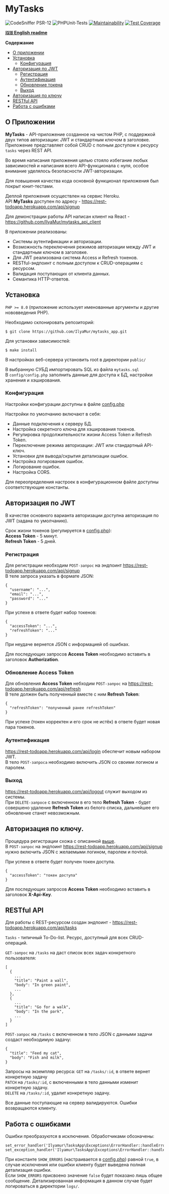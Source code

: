 # MyTasks

![CodeSniffer PSR-12](https://github.com/IlyaMur/my_tasks/workflows/CodeSniffer-PSR-12/badge.svg)
![PHPUnit-Tests](https://github.com/IlyaMur/my_tasks/workflows/PHPUnit-Tests/badge.svg)
[![Maintainability](https://api.codeclimate.com/v1/badges/1fe9e35cd954bd20623c/maintainability)](https://codeclimate.com/github/IlyaMur/myTasks/maintainability)
[![Test Coverage](https://api.codeclimate.com/v1/badges/1fe9e35cd954bd20623c/test_coverage)](https://codeclimate.com/github/IlyaMur/myTasks/test_coverage)

**[🇬🇧 English readme](https://github.com/IlyaMur/mytasks_app/blob/master/README_en.md)**

**Содержание**
  - [О приложении](#о-приложении)
  - [Установка](#установка)
    - [Конфигурация](#конфигурация)
  - [Авторизация по JWT](#авторизация-по-jwt)
    - [Регистрация](#регистрация)
    - [Аутентификация](#аутентификация)
    - [Обновление токена](#обновление-access-token)
    - [Выход](#выход)
  - [Авторизация по ключу](#авторизация-по-стандартному-ключу)
  - [RESTful API](#restful-api)
  - [Работа с ошибками](#работа-с-ошибками)

## О Приложении  

**MyTasks** - API-приложение созданное на чистом PHP, с поддержкой двух типов авторизации: JWT и стандартным ключом в заголовке.  
Приложение представляет собой CRUD с полным доступом к ресурсу `tasks` через REST API.

Во время написания приложения целью стояло избегание любых зависимостей и написания всего API-функционала с нуля, особое внимание уделялось безопасности JWT-авторизации.  

Для повышения качества кода основной функционал приложения был покрыт юнит-тестами.

Деплой приложения осуществлен на сервис Heroku.   
API **MyTasks** доступен по адресу - https://rest-todoapp.herokuapp.com/api/signup   

Для демонстрации работы API написан клиент на React - https://github.com/IlyaMur/mytasks_api_client

В приложении реализованы:
- Системы аутентификации и авторизации.
- Возможность переключения режимов авторизации между JWT и стандартным ключом в заголовке.
- Для JWT реализована система Access и Refresh токенов.
- RESTful-эндпоинт с полным доступом к CRUD-операциям с ресурсом.
- Валидация поступающих от клиента данных.
- Семантика HTTP-ответов.

## Установка  

`PHP >= 8.0` (приложение использует именованные аргументы и другие нововведения PHP).  

Необходимо склонировать репозиторий:

    $ git clone https://github.com/IlyaMur/mytasks_app.git

Для установки зависимостей:  

    $ make install   

В настройках веб-сервера установить root в директории `public/`  

В выбранную СУБД импортировать SQL из файла `mytasks.sql`    
В `config/config.php` заполнить данные для доступа к БД, настройки хранения и хэширования.  

### Конфигурация  

Настройки конфигурации доступны в файле [config.php](config/config.php)

Настройки по умолчанию включают в себя:
- Данные подключения к серверу БД. 
- Настройка секретного ключа для хэширования токенов.
- Регулировка продолжительности жизни Access Token и Refresh Token.
- Переключение режима авторизации: JWT или стандартный API-ключ.
- Установки для вывода/скрытия детализации ошибок.
- Настройка логирования ошибок.
- Логирование ошибок.
- Настройка CORS.

Для переопределения настроек в конфигурационном файле доступны соответствующие константы.

## Авторизация по JWT

В качестве основного варианта авторизации доступна авторизация по JWT (задана по умолчанию).

Срок жизни токенов (регулируется в [config.php](config/config.php)):  
**Access Token** - 5 минут.  
**Refresh Token** - 5 дней.

### Регистрация

Для регистрации необходим `POST-запрос` на эндпоинт https://rest-todoapp.herokuapp.com/api/signup   
В теле запроса указать в формате JSON:

```
{
  "username": "...",
  "email": "...",
  "password": "..."
}
```
При успехе в ответе будет набор токенов:
```
{
  "accessToken": "...",
  "refreshToken": "..."
}
```
При неудаче вернется JSON с информацией об ошибках.

Для последующих запросов **Access Token** необходимо вставить в заголовок **Authorization**. 

### Обновление Access Token

Для обновления **Access Token** небходим `POST-запрос` на https://rest-todoapp.herokuapp.com/api/refresh  
В теле должен быть полученный вместе с ним **Refresh Token**:

```
{
  "refreshToken": "полученный ранее refreshToken"
}
```
При успехе (токен корректен и его срок не истёк) в ответе будет новая пара токенов.

### Аутентификация

https://rest-todoapp.herokuapp.com/api/login обеспечит новым набором JWT.  
В тело `POST-запроса` необходимо включить JSON со своими логином и паролем.

### Выход

https://rest-todoapp.herokuapp.com/api/logout служит выходом из системы.    
При `DELETE-запросе` с включенном в его тело **Refresh Token** - будет совершено удаление **Refresh Token** из белого списка, дальнейшее его обновление станет невозможным.

## Авторизация по ключу.

Процедура регистрации схожа с описанной [выше](#эндпоинт-для-регистрации).  
В `POST-запрос` на эндпоинт https://rest-todoapp.herokuapp.com/api/signup нужно включить JSON с желаемыми логином, паролем и почтой.

При успехе в ответе будет получен токен доступа.
 ```
 {
   "accessToken": "токен доступа"
 }
 ```
Для последующих запросов **Access Token** необходимо вставить в заголовок **X-Api-Key**.

## RESTful API

Для работы с REST-ресурсом создан эндпоинт - https://rest-todoapp.herokuapp.com/api/tasks 

`Tasks` - типичный To-Do-list. Ресурс, доступный для всех CRUD-операций.

`GET-запрос` на `/tasks` на даст список всех задач конкретного пользователя:
```
[
  {
    ...
    "title": "Paint a wall",
    "body": "In green paint",
    ...
  },
  {
    ...
    "title": "Go for a walk",
    "body": "In the park",
    ...
  }
]
```

`POST-запрос` на `/tasks` с включенном в тело JSON с данными задачи cоздаст необходимую задачу:
```
{
  "title": "Feed my cat",
  "body": "Fish and milk",
}
```
Запросы на экземпляр ресурса:
`GET` на `/tasks/:id`, в ответе вернет конкретную задачу  
`PATCH` на `/tasks/:id`, с включенными в тело данными изменит конкретную задачу.  
`DELETE` на `/tasks/:id`, удалит конкретную задачу.  

Все данные поступающие на сервер валидируются. Ошибки возвращаются клиенту.

## Работа с ошибками

Ошибки преобразуются в исключения. Обработчиками обозначены:
```
set_error_handler('Ilyamur\TasksApp\Exceptions\ErrorHandler::handleError');
set_exception_handler('Ilyamur\TasksApp\Exceptions\ErrorHandler::handleException');
```

При константе `SHOW_ERRORS` (настраивается в [config.php](config/config.php)) равной `true`, в случае исключения или ошибки клиенту будет выведена полная детализация ошибки.   
Если `SHOW_ERRORS` присвоено значение `false` будет показано лишь общее сообщение.
Детализированная информация в данном случае будет логироваться в директории `logs/`.

